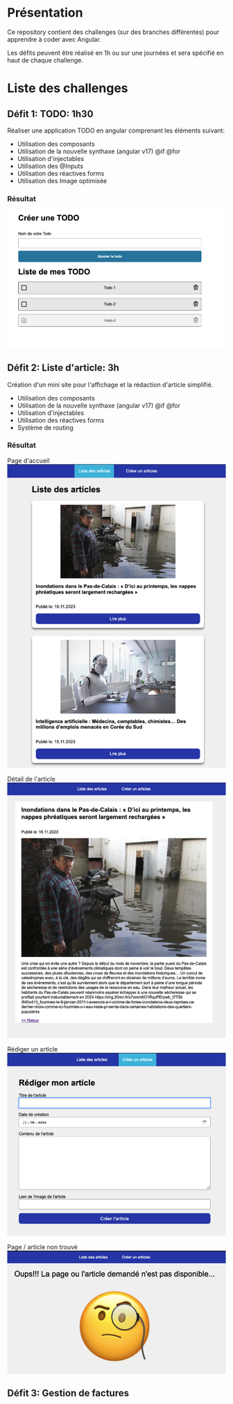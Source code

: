 # Présentation
Ce repository contient des challenges (sur des branches différentes) pour apprendre à coder avec Angular.

Les défits peuvent être réalisé en 1h ou sur une journées et sera spécifié en haut de chaque challenge.

# Liste des challenges

## Défit 1: TODO: 1h30
Réaliser une application TODO en angular comprenant les éléments suivant:
- Utilisation des composants
- Utilisation de la nouvelle synthaxe (angular v17) @if @for
- Utilisation d'injectables
- Utilisation des @Inputs
- Utilisation des réactives forms
- Utilisation des Image optimisée

### Résultat
![](./screenshots/todolist/result.png)

## Défit 2: Liste d'article: 3h
Création d'un mini site pour l'affichage et la rédaction d'article simplifié.
- Utilisation des composants
- Utilisation de la nouvelle synthaxe (angular v17) @if @for
- Utilisation d'injectables
- Utilisation des réactives forms
- Système de routing

### Résultat
Page d'accueil
![](./screenshots/articles/home.png)

Détail de l'article
![](./screenshots/articles/articleDetail.png)

Rédiger un article
![](./screenshots/articles/articleForm.png)

Page / article non trouvé
![](./screenshots/articles/notFound.png)

## Défit 3: Gestion de factures

